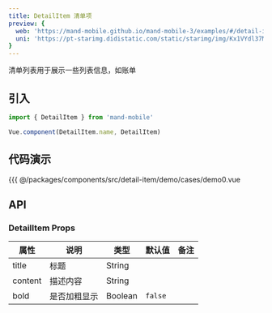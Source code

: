 ```yaml
---
title: DetailItem 清单项
preview: {
  web: 'https://mand-mobile.github.io/mand-mobile-3/examples/#/detail-item',
  uni: 'https://pt-starimg.didistatic.com/static/starimg/img/Kx1VYdl37M1628592235874.png'
}
---
```


清单列表用于展示一些列表信息，如账单

## 引入

```javascript
import { DetailItem } from 'mand-mobile'

Vue.component(DetailItem.name, DetailItem)
```

## 代码演示
<!-- DEMO -->
<MDDemoWrapper>
<!-- left wrapper -->
{{{ @/packages/components/src/detail-item/demo/cases/demo0.vue
</MDDemoWrapper>

## API

### DetailItem Props
|属性 | 说明 | 类型 | 默认值|备注|
|----|-----|------|------|------|
|title|标题|String| | |
|content|描述内容|String| | |
|bold|是否加粗显示|Boolean|`false`| |
